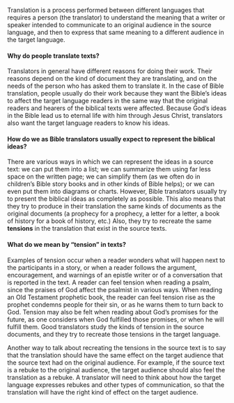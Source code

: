 
Translation is a process performed between different languages that requires a person (the translator) to understand the meaning that a writer or speaker intended to communicate to an original audience in the source language, and then to express that same meaning to a different audience in the target language.

#### Why do people translate texts?

Translators in general have different reasons for doing their work. Their reasons depend on the kind of document they are translating, and on the needs of the person who has asked them to translate it. In the case of Bible translation, people usually do their work because they want the Bible’s ideas to affect the target language readers in the same way that the original readers and hearers of the biblical texts were affected. Because God’s ideas in the Bible lead us to eternal life with him through Jesus Christ, translators also want the target language readers to know his ideas.

#### How do we as Bible translators usually expect to represent the biblical ideas?

There are various ways in which we can represent the ideas in a source text: we can put them into a list; we can summarize them using far less space on the written page; we can simplify them (as we often do in children’s Bible story books and in other kinds of Bible helps); or we can even put them into diagrams or charts. However, Bible translators usually try to present the biblical ideas as completely as possible. This also means that they try to produce in their translation the same kinds of documents as the original documents (a prophecy for a prophecy, a letter for a letter, a book of history for a book of history, etc.) Also, they try to recreate the same **tensions** in the translation that exist in the source texts.

#### What do we mean by “tension” in texts?

Examples of tension occur when a reader wonders what will happen next to the participants in a story, or when a reader follows the argument, encouragement, and warnings of an epistle writer or of a conversation that is reported in the text. A reader can feel tension when reading a psalm, since the praises of God affect the psalmist in various ways. When reading an Old Testament prophetic book, the reader can feel tension rise as the prophet condemns people for their sin, or as he warns them to turn back to God. Tension may also be felt when reading about God’s promises for the future, as one considers when God fulfilled those promises, or when he will fulfill them. Good translators study the kinds of tension in the source documents, and they try to recreate those tensions in the target language.

Another way to talk about recreating the tensions in the source text is to say that the translation should have the same effect on the target audience that the source text had on the original audience. For example, if the source text is a rebuke to the original audience, the target audience should also feel the translation as a rebuke. A translator will need to think about how the target language expresses rebukes and other types of communication, so that the translation will have the right kind of effect on the target audience.